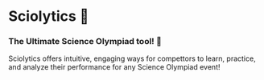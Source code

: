 # Sciolytics 🔬
### The Ultimate Science Olympiad tool! 🎯

Sciolytics offers intuitive, engaging ways for compettors to learn, practice, and analyze their performance for any Science Olympiad event!
